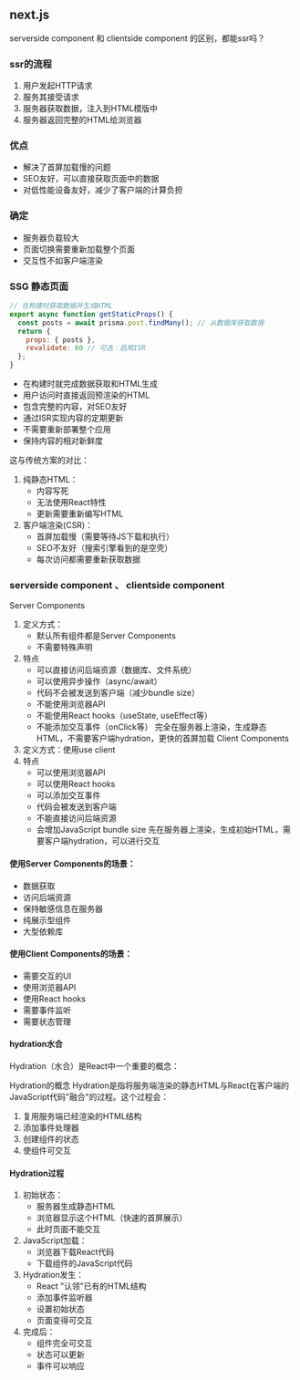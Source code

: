 ## next.js

 serverside component 和 clientside component 的区别，都能ssr吗？

### ssr的流程
1. 用户发起HTTP请求
2. 服务其接受请求
3. 服务器获取数据，注入到HTML模版中
4. 服务器返回完整的HTML给浏览器

### 优点
- 解决了首屏加载慢的问题
- SEO友好，可以直接获取页面中的数据
- 对低性能设备友好，减少了客户端的计算负担


### 确定
- 服务器负载较大
- 页面切换需要重新加载整个页面
- 交互性不如客户端渲染


### SSG 静态页面
```javascript
// 在构建时获取数据并生成HTML
export async function getStaticProps() {
  const posts = await prisma.post.findMany(); // 从数据库获取数据
  return {
    props: { posts },
    revalidate: 60 // 可选：启用ISR
  };
}
```
- 在构建时就完成数据获取和HTML生成
- 用户访问时直接返回预渲染的HTML
- 包含完整的内容，对SEO友好
- 通过ISR实现内容的定期更新
- 不需要重新部署整个应用
- 保持内容的相对新鲜度

这与传统方案的对比：

1. 纯静态HTML：
    - 内容写死
    - 无法使用React特性
    - 更新需要重新编写HTML
2. 客户端渲染(CSR)：
    - 首屏加载慢（需要等待JS下载和执行）
    - SEO不友好（搜索引擎看到的是空壳）
    - 每次访问都需要重新获取数据


### serverside component 、 clientside component 
Server Components
1. 定义方式：
    - 默认所有组件都是Server Components
    - 不需要特殊声明
2. 特点
    - 可以直接访问后端资源（数据库、文件系统）
    - 可以使用异步操作（async/await）
    - 代码不会被发送到客户端（减少bundle size）
    - 不能使用浏览器API
    - 不能使用React hooks（useState, useEffect等）
    - 不能添加交互事件（onClick等）
完全在服务器上渲染，生成静态HTML，不需要客户端hydration，更快的首屏加载
Client Components
1. 定义方式：使用use client
2. 特点
    - 可以使用浏览器API
    - 可以使用React hooks
    - 可以添加交互事件
    - 代码会被发送到客户端
    - 不能直接访问后端资源
    - 会增加JavaScript bundle size
先在服务器上渲染，生成初始HTML，需要客户端hydration，可以进行交互
#### 使用Server Components的场景：
- 数据获取
- 访问后端资源
- 保持敏感信息在服务器
- 纯展示型组件
- 大型依赖库
#### 使用Client Components的场景：
- 需要交互的UI
- 使用浏览器API
- 使用React hooks
- 需要事件监听
- 需要状态管理



#### hydration水合
Hydration（水合）是React中一个重要的概念：

Hydration的概念
Hydration是指将服务端渲染的静态HTML与React在客户端的JavaScript代码"融合"的过程。这个过程会：

1. 复用服务端已经渲染的HTML结构
2. 添加事件处理器
3. 创建组件的状态
4. 使组件可交互

#### Hydration过程
1. 初始状态：
    - 服务器生成静态HTML
    - 浏览器显示这个HTML（快速的首屏展示）
    - 此时页面不能交互
2. JavaScript加载：
    - 浏览器下载React代码
    - 下载组件的JavaScript代码
3. Hydration发生：
    - React "认领"已有的HTML结构
    - 添加事件监听器
    - 设置初始状态
    - 页面变得可交互
4. 完成后：
    - 组件完全可交互
    - 状态可以更新
    - 事件可以响应